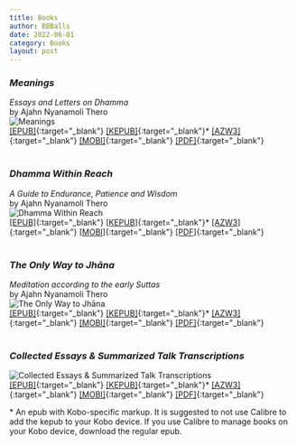 ```yaml
---
title: Books
author: BBBalls
date: 2022-06-01
category: Books
layout: post
---
```



### *Meanings*
*Essays and Letters on Dhamma*\
by Ajahn Nyanamoli Thero\
![Meanings](/hillside_hermitage_archive/images/meanings_small.jpg)\
[[EPUB]](/hillside_hermitage_archive/books/Meanings-Bhikkhu_Ninoslav_Nanamoli.epub){:target="_blank"}
[[KEPUB]](/hillside_hermitage_archive/books/Meanings-Bhikkhu_Ninoslav_Nanamoli.kepub.epub){:target="_blank"}\*
[[AZW3]](/hillside_hermitage_archive/books/Meanings-Bhikkhu_Ninoslav_Nanamoli.azw3){:target="_blank"}
[[MOBI]](/hillside_hermitage_archive/books/Meanings-Bhikkhu_Ninoslav_Nanamoli.mobi){:target="_blank"}
[[PDF]](/hillside_hermitage_archive/books/Meanings-Bhikkhu_Ninoslav_Nanamoli.pdf){:target="_blank"}
<br>
<br>

### *Dhamma Within Reach*
*A Guide to Endurance, Patience and Wisdom*\
by Ajahn Nyanamoli Thero\
![Dhamma Within Reach](/hillside_hermitage_archive/images/dhamma_within_reach_small.jpg)\
[[EPUB]](/hillside_hermitage_archive/books/Dhamma_Within_Reach-Ajahn_Nyanamoli_Thero.epub){:target="_blank"}
[[KEPUB]](/hillside_hermitage_archive/books/Dhamma_Within_Reach-Ajahn_Nyanamoli_Thero.kepub.epub){:target="_blank"}\*
[[AZW3]](/hillside_hermitage_archive/books/Dhamma_Within_Reach-Ajahn_Nyanamoli_Thero.azw3){:target="_blank"}
[[MOBI]](/hillside_hermitage_archive/books/Dhamma_Within_Reach-Ajahn_Nyanamoli_Thero.mobi){:target="_blank"}
[[PDF]](/hillside_hermitage_archive/books/Dhamma_Within_Reach-Ajahn_Nyanamoli_Thero.pdf){:target="_blank"}
<br>
<br>

### *The Only Way to Jhāna*
*Meditation according to the early Suttas*\
by Ajahn Nyanamoli Thero\
![The Only Way to Jhāna](/hillside_hermitage_archive/images/Only_Way_To_Jhana_Nyanamoli_Thero_cover_small.jpg)\
[[EPUB]](/hillside_hermitage_archive/books/Only_Way_To_Jhana_Nyanamoli_Thero.epub){:target="_blank"}
[[KEPUB]](/hillside_hermitage_archive/books/Only_Way_To_Jhana_Nyanamoli_Thero.kepub.epub){:target="_blank"}\*
[[AZW3]](/hillside_hermitage_archive/books/Only_Way_To_Jhana_Nyanamoli_Thero.azw3){:target="_blank"}
[[MOBI]](/hillside_hermitage_archive/books/Only_Way_To_Jhana_Nyanamoli_Thero.mobi){:target="_blank"}
[[PDF]](/hillside_hermitage_archive/books/Only_Way_To_Jhana_Nyanamoli_Thero.pdf){:target="_blank"}
<br>
<br>


### *Collected Essays & Summarized Talk Transcriptions*
![Collected Essays & Summarized Talk Transcriptions](/hillside_hermitage_archive/images/cover_2_collected_essays_and_transcriptions_HH_small.jpg)\
[[EPUB]](/hillside_hermitage_archive/books/HH_collected_essays_and_transcriptions.epub){:target="_blank"}
[[KEPUB]](/hillside_hermitage_archive/books/HH_collected_essays_and_transcriptions.kepub.epub){:target="_blank"}\*
[[AZW3]](/hillside_hermitage_archive/books/HH_collected_essays_and_transcriptions.azw3){:target="_blank"}
[[MOBI]](/hillside_hermitage_archive/books/HH_collected_essays_and_transcriptions.mobi){:target="_blank"}
[[PDF]](/hillside_hermitage_archive/books/HH_collected_essays_and_transcriptions.pdf){:target="_blank"}


\* An epub with Kobo-specific markup. It is suggested to not use Calibre to add the kepub to your Kobo device. If you use Calibre to manage books on your Kobo device, download the regular epub.
